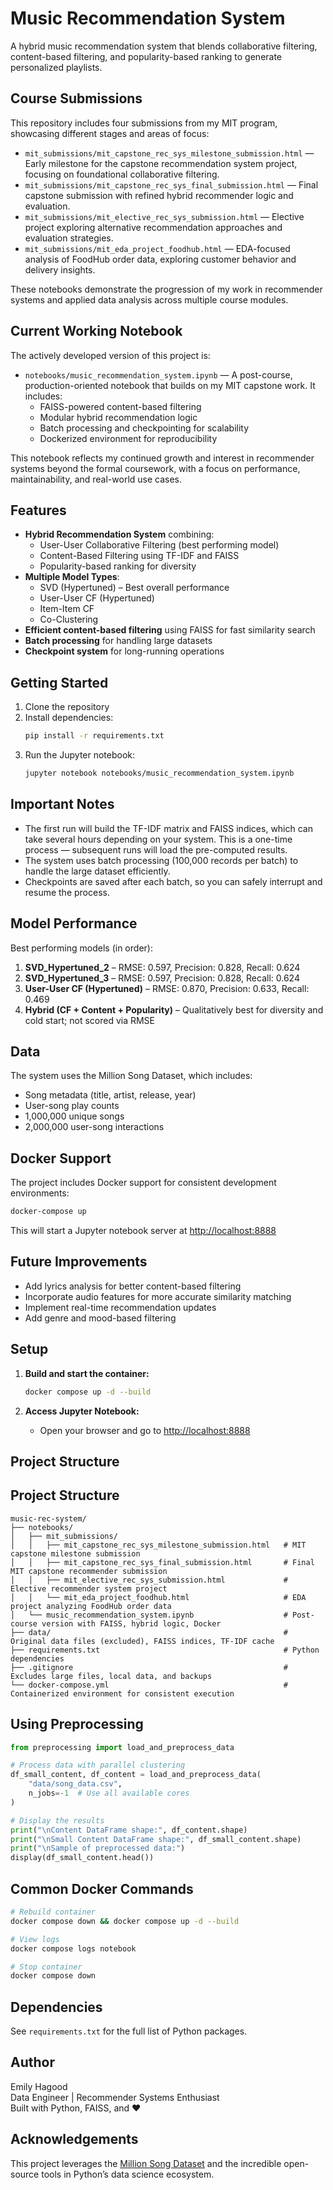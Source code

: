 # Music Recommendation System

A hybrid music recommendation system that blends collaborative filtering, content-based filtering, and popularity-based ranking to generate personalized playlists.

## Course Submissions

This repository includes four submissions from my MIT program, showcasing different stages and areas of focus:

- `mit_submissions/mit_capstone_rec_sys_milestone_submission.html` — Early milestone for the capstone recommendation system project, focusing on foundational collaborative filtering.
- `mit_submissions/mit_capstone_rec_sys_final_submission.html` — Final capstone submission with refined hybrid recommender logic and evaluation.
- `mit_submissions/mit_elective_rec_sys_submission.html` — Elective project exploring alternative recommendation approaches and evaluation strategies.
- `mit_submissions/mit_eda_project_foodhub.html` — EDA-focused analysis of FoodHub order data, exploring customer behavior and delivery insights.

These notebooks demonstrate the progression of my work in recommender systems and applied data analysis across multiple course modules.

## Current Working Notebook

The actively developed version of this project is:

- `notebooks/music_recommendation_system.ipynb` — A post-course, production-oriented notebook that builds on my MIT capstone work. It includes:
  - FAISS-powered content-based filtering
  - Modular hybrid recommendation logic
  - Batch processing and checkpointing for scalability
  - Dockerized environment for reproducibility

This notebook reflects my continued growth and interest in recommender systems beyond the formal coursework, with a focus on performance, maintainability, and real-world use cases.



## Features

- **Hybrid Recommendation System** combining:
  - User-User Collaborative Filtering (best performing model)
  - Content-Based Filtering using TF-IDF and FAISS
  - Popularity-based ranking for diversity
- **Multiple Model Types**:
  - SVD (Hypertuned) – Best overall performance
  - User-User CF (Hypertuned)
  - Item-Item CF
  - Co-Clustering
- **Efficient content-based filtering** using FAISS for fast similarity search
- **Batch processing** for handling large datasets
- **Checkpoint system** for long-running operations

## Getting Started

1. Clone the repository  
2. Install dependencies:
   ```bash
   pip install -r requirements.txt
   ```
3. Run the Jupyter notebook:
   ```bash
   jupyter notebook notebooks/music_recommendation_system.ipynb
   ```

## Important Notes

- The first run will build the TF-IDF matrix and FAISS indices, which can take several hours depending on your system. This is a one-time process — subsequent runs will load the pre-computed results.
- The system uses batch processing (100,000 records per batch) to handle the large dataset efficiently.
- Checkpoints are saved after each batch, so you can safely interrupt and resume the process.

## Model Performance

Best performing models (in order):

1. **SVD_Hypertuned_2** – RMSE: 0.597, Precision: 0.828, Recall: 0.624  
2. **SVD_Hypertuned_3** – RMSE: 0.597, Precision: 0.828, Recall: 0.624  
3. **User-User CF (Hypertuned)** – RMSE: 0.870, Precision: 0.633, Recall: 0.469  
4. **Hybrid (CF + Content + Popularity)** – Qualitatively best for diversity and cold start; not scored via RMSE

## Data

The system uses the Million Song Dataset, which includes:

- Song metadata (title, artist, release, year)
- User-song play counts
- 1,000,000 unique songs
- 2,000,000 user-song interactions

## Docker Support

The project includes Docker support for consistent development environments:

```bash
docker-compose up
```

This will start a Jupyter notebook server at [http://localhost:8888](http://localhost:8888)

## Future Improvements

- Add lyrics analysis for better content-based filtering  
- Incorporate audio features for more accurate similarity matching  
- Implement real-time recommendation updates  
- Add genre and mood-based filtering  

## Setup

1. **Build and start the container:**
   ```bash
   docker compose up -d --build
   ```

2. **Access Jupyter Notebook:**
   - Open your browser and go to [http://localhost:8888](http://localhost:8888)

  
## Project Structure

## Project Structure

```
music-rec-system/
├── notebooks/
│   ├── mit_submissions/
│   │   ├── mit_capstone_rec_sys_milestone_submission.html   # MIT capstone milestone submission
│   │   ├── mit_capstone_rec_sys_final_submission.html       # Final MIT capstone recommender submission
│   │   ├── mit_elective_rec_sys_submission.html             # Elective recommender system project
│   │   └── mit_eda_project_foodhub.html                     # EDA project analyzing FoodHub order data
│   └── music_recommendation_system.ipynb                    # Post-course version with FAISS, hybrid logic, Docker
├── data/                                                    # Original data files (excluded), FAISS indices, TF-IDF cache
├── requirements.txt                                         # Python dependencies
├── .gitignore                                               # Excludes large files, local data, and backups
└── docker-compose.yml                                       # Containerized environment for consistent execution
```



## Using Preprocessing

```python
from preprocessing import load_and_preprocess_data

# Process data with parallel clustering
df_small_content, df_content = load_and_preprocess_data(
    "data/song_data.csv",
    n_jobs=-1  # Use all available cores
)

# Display the results
print("\nContent DataFrame shape:", df_content.shape)
print("\nSmall Content DataFrame shape:", df_small_content.shape)
print("\nSample of preprocessed data:")
display(df_small_content.head())
```

## Common Docker Commands

```bash
# Rebuild container
docker compose down && docker compose up -d --build

# View logs
docker compose logs notebook

# Stop container
docker compose down
```

## Dependencies

See `requirements.txt` for the full list of Python packages.

## Author

Emily Hagood  
Data Engineer | Recommender Systems Enthusiast  
Built with Python, FAISS, and ❤️

## Acknowledgements

This project leverages the [Million Song Dataset](https://labrosa.ee.columbia.edu/millionsong/) and the incredible open-source tools in Python’s data science ecosystem.
